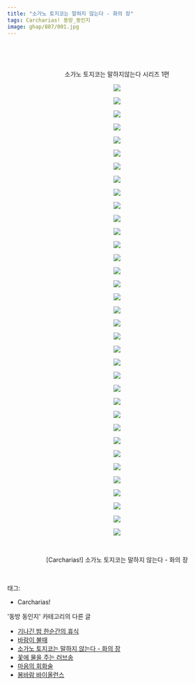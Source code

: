 ```yaml
---
title: "소가노 토지코는 말하지 않는다 - 화의 장"
tags: Carcharias! 동방_동인지
image: ghap/887/001.jpg
---
```

<div class="article">
<p style="text-align: center; clear: none; float: none;"><br/></p>
<p style="text-align: center; clear: none; float: none;"><br/></p>
<p style="text-align: center; clear: none; float: none;">소가노 토지코는 말하지않는다 시리즈 1편</p>
<p style="text-align: center; clear: none; float: none;"><img src="{{ site.nasurl }}/ghap/887/001.jpg"/></p>
<p style="text-align: center; clear: none; float: none;"><img src="{{ site.nasurl }}/ghap/887/002.jpg"/></p>
<p style="text-align: center; clear: none; float: none;"><img src="{{ site.nasurl }}/ghap/887/003.jpg"/></p>
<p style="text-align: center; clear: none; float: none;"><img src="{{ site.nasurl }}/ghap/887/004.jpg"/></p>
<p style="text-align: center; clear: none; float: none;"><img src="{{ site.nasurl }}/ghap/887/005.jpg"/></p>
<p style="text-align: center; clear: none; float: none;"><img src="{{ site.nasurl }}/ghap/887/006.jpg"/></p>
<p style="text-align: center; clear: none; float: none;"><img src="{{ site.nasurl }}/ghap/887/007.jpg"/></p>
<p style="text-align: center; clear: none; float: none;"><img src="{{ site.nasurl }}/ghap/887/008.jpg"/></p>
<p style="text-align: center; clear: none; float: none;"><img src="{{ site.nasurl }}/ghap/887/009.jpg"/></p>
<p style="text-align: center; clear: none; float: none;"><img src="{{ site.nasurl }}/ghap/887/010.jpg"/></p>
<p style="text-align: center; clear: none; float: none;"><img src="{{ site.nasurl }}/ghap/887/011.jpg"/></p>
<p style="text-align: center; clear: none; float: none;"><img src="{{ site.nasurl }}/ghap/887/012.jpg"/></p>
<p style="text-align: center; clear: none; float: none;"><img src="{{ site.nasurl }}/ghap/887/013.jpg"/></p>
<p style="text-align: center; clear: none; float: none;"><img src="{{ site.nasurl }}/ghap/887/014.jpg"/></p>
<p style="text-align: center; clear: none; float: none;"><img src="{{ site.nasurl }}/ghap/887/015.jpg"/></p>
<p style="text-align: center; clear: none; float: none;"><img src="{{ site.nasurl }}/ghap/887/016.jpg"/></p>
<p style="text-align: center; clear: none; float: none;"><img src="{{ site.nasurl }}/ghap/887/017.jpg"/></p>
<p style="text-align: center; clear: none; float: none;"><img src="{{ site.nasurl }}/ghap/887/018.jpg"/></p>
<p style="text-align: center; clear: none; float: none;"><img src="{{ site.nasurl }}/ghap/887/019.jpg"/></p>
<p style="text-align: center; clear: none; float: none;"><img src="{{ site.nasurl }}/ghap/887/020.jpg"/></p>
<p style="text-align: center; clear: none; float: none;"><img src="{{ site.nasurl }}/ghap/887/021.jpg"/></p>
<p style="text-align: center; clear: none; float: none;"><img src="{{ site.nasurl }}/ghap/887/022.jpg"/></p>
<p style="text-align: center; clear: none; float: none;"><img src="{{ site.nasurl }}/ghap/887/023.jpg"/></p>
<p style="text-align: center; clear: none; float: none;"><img src="{{ site.nasurl }}/ghap/887/024.jpg"/></p>
<p style="text-align: center; clear: none; float: none;"><img src="{{ site.nasurl }}/ghap/887/025.jpg"/></p>
<p style="text-align: center; clear: none; float: none;"><img src="{{ site.nasurl }}/ghap/887/026.jpg"/></p>
<p style="text-align: center; clear: none; float: none;"><img src="{{ site.nasurl }}/ghap/887/027.jpg"/></p>
<p style="text-align: center; clear: none; float: none;"><img src="{{ site.nasurl }}/ghap/887/028.jpg"/></p>
<p style="text-align: center; clear: none; float: none;"><img src="{{ site.nasurl }}/ghap/887/029.jpg"/></p>
<p style="text-align: center; clear: none; float: none;"><img src="{{ site.nasurl }}/ghap/887/030.jpg"/></p>
<p style="text-align: center; clear: none; float: none;"><img src="{{ site.nasurl }}/ghap/887/031.jpg"/></p>
<p style="text-align: center; clear: none; float: none;"><img src="{{ site.nasurl }}/ghap/887/032.jpg"/></p>
<p style="text-align: center; clear: none; float: none;"><img src="{{ site.nasurl }}/ghap/887/033.jpg"/></p>
<p style="text-align: center; clear: none; float: none;"><img src="{{ site.nasurl }}/ghap/887/034.jpg"/></p>
<p style="text-align: center; clear: none; float: none;"></p>
<p style="text-align: center; clear: none; float: none;"><img src="{{ site.nasurl }}/ghap/887/035.jpg"/></p>
<p style="text-align: center; clear: none; float: none;"><br/></p>
<p style="text-align: center; clear: none; float: none;">[Carcharias!] 소가노 토지코는 말하지 않는다 - 화의 장</p>
<p><br/></p>
</div><div class="tagTrail">
<p>태그: </p>
<ul>
<li>Carcharias!</li>
</ul>
</div><div class="another">
<p>'동방 동인지' 카테고리의 다른 글</p>
<ul>
<li><a href="/2016-07-16-ghap_889">기나긴 밤 한순간의 휴식</a></li>
<li><a href="/2016-07-16-ghap_888">바람이 불때</a></li>
<li><a href="/2016-07-16-ghap_887">소가노 토지코는 말하지 않는다 - 화의 장</a></li>
<li><a href="/2016-07-16-ghap_885">꽃에 물을 주는 러브송</a></li>
<li><a href="/2016-07-16-ghap_884">마음의 회화술</a></li>
<li><a href="/2016-07-15-ghap_883">봄바람 바이올런스</a></li>
</ul>
</div><div class="cb_module cb_fluid">
<div class="cb_wrt cb_profile">
</div><!-- commentList close -->
</div>